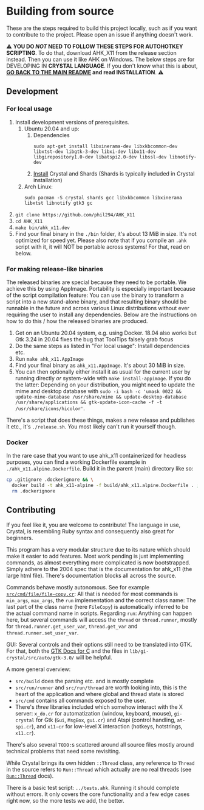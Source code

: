 # Building from source

These are the steps required to build this project locally, such as if you want to contribute to the project. Please open an issue if anything doesn't work.

⚠️ **YOU DO <EM>NOT</EM> NEED TO FOLLOW THESE STEPS FOR AUTOHOTKEY SCRIPTING**. To do that, download AHK_X11 from the release section instead. Then you can use it like AHK on Windows. The below steps are for DEVELOPING IN **CRYSTAL LANGUAGE**. If you don't know what this is about, **[GO BACK TO THE MAIN README](../README.md) and read INSTALLATION**. ⚠️

## Development

### For local usage

1. Install development versions of prerequisites.
    1. Ubuntu 20.04 and up:
        1. Dependencies
            ```
            sudo apt-get install libxinerama-dev libxkbcommon-dev libxtst-dev libgtk-3-dev libxi-dev libx11-dev libgirepository1.0-dev libatspi2.0-dev libssl-dev libnotify-dev
            ```
        1. [Install](https://crystal-lang.org/install/) Crystal and Shards (Shards is typically included in Crystal installation)
    1. Arch Linux:
        ```
        sudo pacman -S crystal shards gcc libxkbcommon libxinerama libxtst libnotify gtk3 gc
        ```
1. `git clone https://github.com/phil294/AHK_X11`
1. `cd AHK_X11`
1. `make bin/ahk_x11.dev`
1. Find your final binary in the `./bin` folder, it's about 13 MiB in size. It's not optimized for speed yet. Please also note that if you compile an `.ahk` script with it, it will NOT be portable across systems! For that, read on below.

### For making release-like binaries

The released binaries are special because they need to be portable. We achieve this by using AppImage. Portability is especially important because of the script compilation feature: You can use the binary to transform a script into a new stand-alone binary, and that resulting binary should be runnable in the future and across various Linux distributions without ever requiring the user to install any dependencies. Below are the instructions on how to do this / how the released binaries are produced.

1. Get on an Ubuntu 20.04 system, e.g. using Docker. 18.04 also works but Gtk 3.24 in 20.04 fixes the bug that ToolTips falsely grab focus
1. Do the same steps as listed in "For local usage": Install dependencies etc.
1. Run `make ahk_x11.AppImage`
1. Find your final binary as `ahk_x11.AppImage`. It's about 30 MiB in size.
1. You can then optionally either install it as usual for the current user by running directly *or* system-wide with `make install-appimage`. If you do the latter: Depending on your distribution, you might need to update the mime and desktop database with `sudo -i bash -c 'umask 0022 && update-mime-database /usr/share/mime && update-desktop-database /usr/share/applications && gtk-update-icon-cache -f -t /usr/share/icons/hicolor'`.

There's a script that does these things, makes a new release and publishes it etc., it's `./release.sh`. You most likely can't run it yourself though.

### Docker

In the rare case that you want to use ahk_x11 containerized for headless purposes, you can find a working Dockerfile example in `./ahk_x11.alpine.Dockerfile`. Build it in the parent (main) directory like so:

```bash
cp .gitignore .dockerignore && \
  docker build -t ahk_x11-alpine -f build/ahk_x11.alpine.Dockerfile . ; \
  rm .dockerignore
```

## Contributing

If you feel like it, you are welcome to contribute! The language in use, Crystal, is resembling Ruby syntax and consequently also great for beginners.

This program has a very modular structure due to its nature which should make it easier to add features. Most work pending is just implementing commands, as almost everything more complicated is now bootstrapped. Simply adhere to the 2004 spec that is the documentation for ahk_x11 (the large html file). There's documentation blocks all across the source.

Commands behave mostly autonomous. See for example [`src/cmd/file/file-copy.cr`](https://github.com/phil294/AHK_X11/blob/master/src/cmd/file/file-copy.cr): All that is needed for most commands is `min_args`, `max_args`, the `run` implementation and the correct class name: The last part of the class name (here `FileCopy`) is automatically inferred to be the actual command name in scripts.
Regarding `run`: Anything can happen here, but several commands will access the `thread` or `thread.runner`, mostly for `thread.runner.get_user_var`, `thread.get_var` and `thread.runner.set_user_var`.

GUI: Several controls and their options still need to be translated into GTK. For that, both the [GTK Docs for C](https://docs.gtk.org/gtk3) and the files in `lib/gi-crystal/src/auto/gtk-3.0/` will be helpful.

A more general overview:
- `src/build` does the parsing etc. and is mostly complete
- `src/run/runner` and `src/run/thread` are worth looking into, this is the heart of the application and where global and thread state is stored
- `src/cmd` contains all commands exposed to the user.
- There's *three* libraries included which somehow interact with the X server: `x_do.cr` for automatization (window, keyboard, mouse), `gi-crystal` for Gtk (`Gui`, `MsgBox`, `gui.cr`) and Atspi (control handling, `at-spi.cr`), and `x11-cr` for low-level X interaction (hotkeys, hotstrings, `x11.cr`).

There's also several `TODO:`s scattered around all source files mostly around technical problems that need some revisiting.

While Crystal brings its own hidden `::Thread` class, any reference to `Thread` in the source refers to `Run::Thread` which actually are no real threads (see [`Run::Thread`](https://github.com/phil294/AHK_X11/blob/master/src/run/thread.cr) docs).

There is a basic test script: `../tests.ahk`. Running it should complete without errors. It only covers the core functionality and a few edge cases right now, so the more tests we add, the better.
